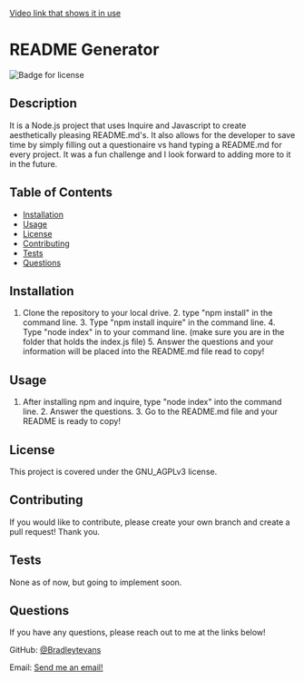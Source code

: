 [Video link that shows it in use](https://watch.screencastify.com/v/JRfG9hcX7qoobthEPbIU)

# README Generator

![Badge for license](https://img.shields.io/badge/license-GNU_AGPLv3-blue)

## Description
It is a Node.js project that uses Inquire and Javascript to create aesthetically pleasing README.md's. It also allows for the developer to save time by simply filling out a questionaire vs hand typing a README.md for every project. It was a fun challenge and I look forward to adding more to it in the future.

## Table of Contents
* [Installation](#installation)
* [Usage](#usage)
* [License](#license)
* [Contributing](#contributing)
* [Tests](#tests)
* [Questions](#questions)

## Installation
1. Clone the repository to your local drive. 2. type "npm install" in the command line. 3. Type "npm install inquire" in the command line. 4. Type "node index" in to your command line. (make sure you are in the folder that holds the index.js file) 5. Answer the questions and your information will be placed into the README.md file read to copy!

## Usage
1. After installing npm and inquire, type "node index" into the command line. 2. Answer the questions. 3. Go to the README.md file and your README is ready to copy!

## License
This project is covered under the GNU_AGPLv3 license.

## Contributing
If you would like to contribute, please create your own branch and create a pull request! Thank you.

## Tests
None as of now, but going to implement soon.

## Questions 
If you have any questions, please reach out to me at the links below!

GitHub: [@Bradleytevans](https://github.com/Bradleytevans)
  
Email: [Send me an email!](mailto:Bradleyt.evans@gmail.com)
